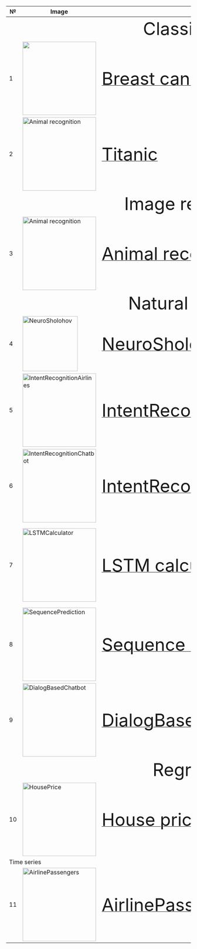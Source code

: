 <table>
<thead>
  <tr>
    <th>№</th>
    <th>Image</th>
    <th>Name</th>
    <th>Problem</th>
    <th>Size</th>
  </tr>
</thead>
<tbody>
  <tr>
    <td colspan="5" align="center"><font size="24">Classification</font></td>
  </tr>
  <tr>
    <td>1</td>
    <td><img src="https://image.freepik.com/free-photo/physician-noting-down-symptoms-patient_53876-63308.jpg" width="200"></td>
    <td><a href="https://github.com/sersonSerson/Projects/tree/master/Classification/BreastCancer"><font size="14">Breast cancer</font></a></td>
    <td>Predict the type of brest tumor</td>
    <td>Medium (645 lines)</td>
  </tr>
  <tr>
    <td>2</td>
    <td><img src="https://c4.wallpaperflare.com/wallpaper/378/267/803/titanic-ship-cruise-ship-drawing-night-hd-wallpaper-preview.jpg" alt="Animal recognition" width="200"></td>
    <td><a href="https://github.com/sersonSerson/Projects/tree/master/Classification/Titanic"><font size="14">Titanic</font></a></td>
    <td>Predict the survival of a person in a Titanic crash</td>
    <td>Large (1389 lines)</td>
  </tr>
  <tr>
    <td colspan="5" align="center"><font size="24">Image recognition</font></td>
  </tr>
  <tr>
    <td>3</td>
    <td><img src="https://image.freepik.com/free-vector/group-cute-animals-cartoon-character-isolated_1308-46747.jpg" alt="Animal recognition" width="200"></td>
    <td><a href="https://github.com/sersonSerson/Projects/tree/master/ImageRecognition/AnimalRecognition"><font size="14">Animal recognition</font></a></td>
    <td>Decide what animal is on the picture</td>
    <td>Medium (473 lines)</td>
    <td></td>
  </tr>
  <tr>
    <td colspan="5" align="center"><font size="24">Natural language</font></td>
  </tr>
  <tr>
    <td>4</td>
    <td><img src="https://img4.labirint.ru/rc/b560062516ee23c7c444a55affb91068/220x340/books52/511072/cover.jpg?1567603787" alt="NeuroSholohov" width="150"></td>
    <td><a href="https://github.com/sersonSerson/Projects/tree/master/NaturalLanguage/NeuroSholohov"><font size="14">NeuroSholohov</font></a></td>
    <td>write new text to imitate the style of Mihail Sholohov</td>
    <td>Small (233 lines)</td>
  </tr>
  <tr>
    <td>5</td>
    <td><img src="https://image.freepik.com/free-photo/portrait-smiling-businesswoman-showing-her-boarding-pass_107420-95785.jpg" alt="IntentRecognitionAirlines" width="200"></td>
    <td><a href="https://github.com/sersonSerson/Projects/tree/master/NaturalLanguage/IntentRecognitionAirlines"><font size="14">IntentRecognitionAirlines</font></a></td>
    <td>understand user's intent and generate respective response</td>
    <td>Medium (659 lines)</td>
  </tr>
  <tr>
    <td>6</td>
    <td><img src="https://image.freepik.com/free-photo/robot-doing-peace-sign_1048-3527.jpg" alt="IntentRecognitionChatbot" width="200"></td>
    <td><a href="https://github.com/sersonSerson/Projects/tree/master/NaturalLanguage/IntentRecognitionChatbot"><font size="14">IntentRecognitionChatbot</font></a></td>
    <td>undestands user's intent from natural language query and responses with predefined answers.</td>
    <td>Small (305 lines)</td>
  </tr>
  <tr>
    <td>7</td>
    <td><img src="https://image.freepik.com/free-vector/realistic-calculator-isolated-white_153563-1.jpg" alt="LSTMCalculator" width="200"></td>
    <td><a href="https://github.com/sersonSerson/Projects/tree/master/NaturalLanguage/LSTMCalculator"><font size="14">LSTM calculator</font></a></td>
    <td>one function calculator. Works based on LSTM Neural Network that predicts sequence on result based on sequence of calculation.</td>
    <td>Small (220 lines)</td>
  </tr>
  <tr>
    <td>8</td>
    <td><img src="https://image.freepik.com/free-vector/write-missing-number-worksheet-education_71599-3881.jpg" alt="SequencePrediction" width="200"></td>
    <td><a href="https://github.com/sersonSerson/Projects/tree/master/NaturalLanguage/SequencePrediction"><font size="14">Sequence Prediction</font></a></td>
    <td>predict sequences of numbers with encoder-decoder architecture.<br></td>
    <td>Small (189 lines)</td>
  </tr>
  <tr>
    <td>9</td>
    <td><img src="https://image.freepik.com/free-vector/surprised-talking-robot-speech-bubbles-chatbot-dialog-online-lesson_74855-103.jpg" alt="DialogBasedChatbot" width="200"></td>
    <td><a href="https://github.com/sersonSerson/Projects/tree/master/NaturalLanguage/DialogBasedChatbot"><font size="14">DialogBasedChatbot</font></a></td>
    <td>encoder-decoder structure Neural Network for chatbot.<br></td>
    <td>Medium (473 lines)</td>
  </tr>
  <tr>
    <td colspan="5" align="center"><font size="24">Regression</font></td>
  </tr>
  <tr>
    <td>10</td>
    <td><img src="http://www.clipartbest.com/cliparts/yio/LdA/yioLdA9eT.jpg" alt="HousePrice" width="200"></td>
    <td><a href="https://github.com/sersonSerson/Projects/tree/master/NaturalLanguage/DialogBasedChatbot">
        <font size="14">House price</font></a></td>
    <td>predict,the price of a house given its features.</td>
    <td>Large (1910 lines)<br></td>
  </tr>
  <tr>
    <td colspan="5">Time series</td>
  </tr>
  <tr>
    <td>11</td>
    <td><img src="https://cdn.pixabay.com/photo/2016/04/30/08/35/aircraft-1362586_960_720.jpg" alt="AirlinePassengers" width="200"></td>
    <td><a href="https://github.com/sersonSerson/Projects/tree/master/TimeSeries/AirlinePassengers">
        <font size="14">AirlinePassengers</font></a></td>
    <td>predict the number of arline passengers usingSARIMAX or LSTM approaches.</td>
    <td>Large (1435 lines)<br></td>
  </tr>
</tbody>
</table>